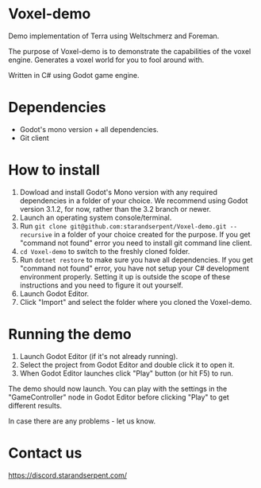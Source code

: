 # Voxel-demo
Demo implementation of Terra using Weltschmerz and Foreman.

The purpose of Voxel-demo is to demonstrate the capabilities of the voxel engine. Generates a voxel world for you to fool around with.

Written in C# using Godot game engine.

# Dependencies
- Godot's mono version + all dependencies.
- Git client

# How to install

1) Dowload and install Godot's Mono version with any required dependencies in a folder of your choice. We recommend using Godot version 3.1.2, for now, rather than the 3.2 branch or newer.
2) Launch an operating system console/terminal.
3) Run `git clone git@github.com:starandserpent/Voxel-demo.git --recursive` in a folder of your choice created for the purpose. If you get "command not found" error you need to install git command line client.
4) `cd Voxel-demo` to switch to the freshly cloned folder.
5) Run `dotnet restore` to make sure you have all dependencies. If you get "command not found" error, you have not setup your C# development environment properly. Setting it up is outside the scope of these instructions and you need to figure it out yourself.
6) Launch Godot Editor.
7) Click "Import" and select the folder where you cloned the Voxel-demo.

# Running the demo

1) Launch Godot Editor (if it's not already running).
2) Select the project from Godot Editor and double click it to open it.
3) When Godot Editor launches click "Play" button (or hit F5) to run.

The demo should now launch. You can play with the settings in the "GameController" node in Godot Editor before clicking "Play" to get different results.

In case there are any problems - let us know. 

# Contact us
https://discord.starandserpent.com/
